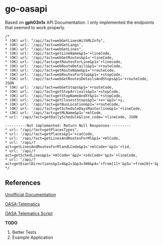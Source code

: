 # go-oasapi

Based on **gph03n1x** API Documentation. I only implemented the endpoints that seemed to work properly.

```
/*
* (OK) url: "/api/?act=webGetLinesWithMLInfo",
* (OK) url: '/api/?act=webGetLangs',
* (OK) url: "/api/?act=webGetLines",
* (OK) url: '/api/?act=getLineName&p1='+lineCode,
* (OK) url: '/api/?act=webGetRoutes&p1='+lineCode,
* (OK) url: '/api/?act=getRoutesForLine&p1='+linecode,
* (OK) url: '/api/?act=webRouteDetails&p1='+routeCode,
* (OK) url: '/api/?act=getRouteName&p1='+routeCode,
* (OK) url: '/api/?act=webRoutesForStop&p1='+stopCode,
* (OK) url: '/api/?act=webGetRoutesDetailsAndStops&p1='+routeCode, JSON
* (OK) url: '/api/?act=webGetStops&p1='+routeCode,
* (OK) url: '/api/?act=getStopArrivals&p1='+stopCode,
* (OK) url: '/api/?act=getStopNameAndXY&p1='+stopCode,
* (OK) url: '/api/?act=getClosestStops&p1='+x+'&p2='+y,
* (OK) url: '/api/?act=getBusLocation&p1='+routeCode,
* (OK) url: '/api/?act=getScheduleDaysMasterline&p1='+lineCode,
* (OK) url: '/api/?act=getMLName&p1='+mlCode,
* url: '/api/?act=getDailySchedule&line_code='+lineCode, JSON

----------Not implemented: Return Null Responses----------
* url: "/api/?act=getPlacesTypes",
* url: '/api/?act=getPlaces&p1='+catCode,
* url: '/api/?act=getLinesAndRoutesForMl&p1='+mlCode,
* url: '/api/?act=getLinesAndRoutesForMlandLCode&p1='+mlCode+'&p2='+lid,
* url: '/api/?act=getSchedLines&p1='+mlCode+'&p2='+sdcCode+'&p3='+lineCode,
* url: '/api/?act=getEsavlDirections&p1=4&p2=3&p3=300&p4='+from[1]+'&p5='+from[0]+'&p6='+to[1]+'&p7='+to[0],
*/
```

## References

[Unofficial Documentation](https://oasa-telematics-api.readthedocs.io/en/latest/)

[OASA-Telematics](http://telematics.oasa.gr/#main)

[OASA Telematics Script](http://telematics.oasa.gr/js/script.js)

**TODO**

1. Better Tests
2. Example Application